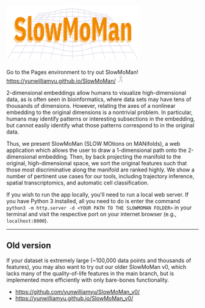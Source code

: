 # <img src="images/graphics/SMM_Logo.svg" width="350" height="140">
Go to the Pages environment to try out SlowMoMan!
https://yunwilliamyu.github.io/SlowMoMan/
<img src="SlowMoMan.png" width="20" height="20">

2-dimensional embeddings allow humans to visualize high-dimensional data, as is often seen in bioinformatics, where data sets may have tens of thousands of dimensions. However, relating the axes of a nonlinear embedding to the original dimensions is a nontrivial problem. In particular, humans may identify patterns or interesting subsections in the embedding, but cannot easily identify what those patterns correspond to in the original data. 

Thus, we present SlowMoMan (SLOW MOtions on MANifolds), a web application which allows the user to draw a 1-dimensional path onto the 2-dimensional embedding. Then, by back projecting the manifold to the original, high-dimensional space, we sort the original features such that those most discriminative along the manifold are ranked highly. We show a number of pertinent use cases for our tools, including trajectory inference, spatial transcriptomics, and automatic cell classification.

If you wish to run the app locally, you'll need to run a local web server. If you have Python 3 installed, all you need to do is enter the command `python3 -m http.server -d <YOUR PATH TO THE SLOWMOMAN FOLDER>` in your terminal and visit the respective port on your internet browser (e.g., `localhost:8000`).


--------------
## Old version

If your dataset is extremely large (~100,000 data points and thousands of features), you may also want to try out our older SlowMoMan v0, which lacks many of the quality-of-life features in the main branch, but is implemented more efficiently with only bare-bones functionality.
- https://github.com/yunwilliamyu/SlowMoMan_v0/
- https://yunwilliamyu.github.io/SlowMoMan_v0/
